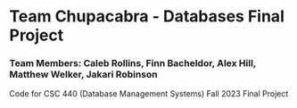 # Team Chupacabra - Databases Final Project
### Team Members: Caleb Rollins, Finn Bacheldor, Alex Hill, Matthew Welker, Jakari Robinson
Code for CSC 440 (Database Management Systems) Fall 2023 Final Project
